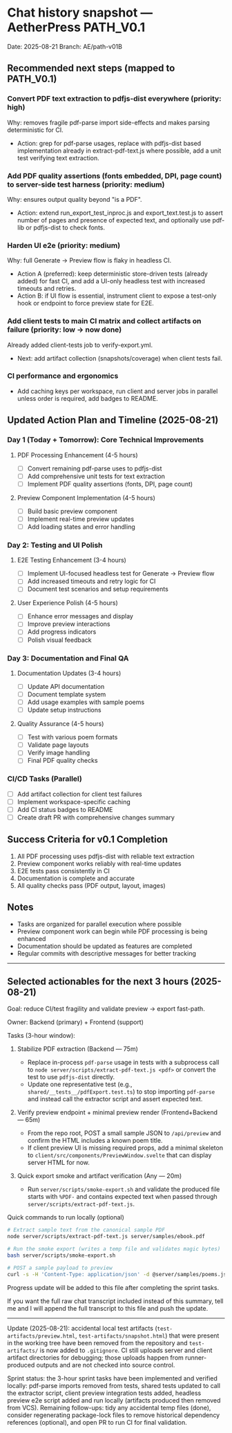 # Chat history snapshot — AetherPress PATH_V0.1

Date: 2025-08-21
Branch: AE/path-v01B

## Recommended next steps (mapped to PATH_V0.1)

### Convert PDF text extraction to pdfjs-dist everywhere (priority: high)

Why: removes fragile pdf-parse import side-effects and makes parsing deterministic for CI.

- Action: grep for pdf-parse usages, replace with pdfjs-dist based implementation already in extract-pdf-text.js where possible, add a unit test verifying text extraction.

### Add PDF quality assertions (fonts embedded, DPI, page count) to server-side test harness (priority: medium)

Why: ensures output quality beyond "is a PDF".

- Action: extend run_export_test_inproc.js and export_text.test.js to assert number of pages and presence of expected text, and optionally use pdf-lib or pdfjs-dist to check fonts.

### Harden UI e2e (priority: medium)

Why: full Generate → Preview flow is flaky in headless CI.

- Action A (preferred): keep deterministic store-driven tests (already added) for fast CI, and add a UI-only headless test with increased timeouts and retries.
- Action B: if UI flow is essential, instrument client to expose a test-only hook or endpoint to force preview state for E2E.

### Add client tests to main CI matrix and collect artifacts on failure (priority: low → now done)

Already added client-tests job to verify-export.yml.

- Next: add artifact collection (snapshots/coverage) when client tests fail.

### CI performance and ergonomics

- Add caching keys per workspace, run client and server jobs in parallel unless order is required, add badges to README.

## Updated Action Plan and Timeline (2025-08-21)

### Day 1 (Today + Tomorrow): Core Technical Improvements

1. PDF Processing Enhancement (4-5 hours)

   - [ ] Convert remaining pdf-parse uses to pdfjs-dist
   - [ ] Add comprehensive unit tests for text extraction
   - [ ] Implement PDF quality assertions (fonts, DPI, page count)

2. Preview Component Implementation (4-5 hours)
   - [ ] Build basic preview component
   - [ ] Implement real-time preview updates
   - [ ] Add loading states and error handling

### Day 2: Testing and UI Polish

1. E2E Testing Enhancement (3-4 hours)

   - [ ] Implement UI-focused headless test for Generate → Preview flow
   - [ ] Add increased timeouts and retry logic for CI
   - [ ] Document test scenarios and setup requirements

2. User Experience Polish (4-5 hours)
   - [ ] Enhance error messages and display
   - [ ] Improve preview interactions
   - [ ] Add progress indicators
   - [ ] Polish visual feedback

### Day 3: Documentation and Final QA

1. Documentation Updates (3-4 hours)

   - [ ] Update API documentation
   - [ ] Document template system
   - [ ] Add usage examples with sample poems
   - [ ] Update setup instructions

2. Quality Assurance (4-5 hours)
   - [ ] Test with various poem formats
   - [ ] Validate page layouts
   - [ ] Verify image handling
   - [ ] Final PDF quality checks

### CI/CD Tasks (Parallel)

- [ ] Add artifact collection for client test failures
- [ ] Implement workspace-specific caching
- [ ] Add CI status badges to README
- [ ] Create draft PR with comprehensive changes summary

## Success Criteria for v0.1 Completion

1. All PDF processing uses pdfjs-dist with reliable text extraction
2. Preview component works reliably with real-time updates
3. E2E tests pass consistently in CI
4. Documentation is complete and accurate
5. All quality checks pass (PDF output, layout, images)

## Notes

- Tasks are organized for parallel execution where possible
- Preview component work can begin while PDF processing is being enhanced
- Documentation should be updated as features are completed
- Regular commits with descriptive messages for better tracking

---

## Selected actionables for the next 3 hours (2025-08-21)

Goal: reduce CI/test fragility and validate preview → export fast-path.

Owner: Backend (primary) + Frontend (support)

Tasks (3-hour window):

1. Stabilize PDF extraction (Backend — 75m)

   - Replace in-process `pdf-parse` usage in tests with a subprocess call to `node server/scripts/extract-pdf-text.js <pdf>` or convert the test to use `pdfjs-dist` directly.
   - Update one representative test (e.g., `shared/__tests__/pdfExport.test.ts`) to stop importing `pdf-parse` and instead call the extractor script and assert expected text.

2. Verify preview endpoint + minimal preview render (Frontend+Backend — 65m)

   - From the repo root, POST a small sample JSON to `/api/preview` and confirm the HTML includes a known poem title.
   - If client preview UI is missing required props, add a minimal skeleton to `client/src/components/PreviewWindow.svelte` that can display server HTML for now.

3. Quick export smoke and artifact verification (Any — 20m)
   - Run `server/scripts/smoke-export.sh` and validate the produced file starts with `%PDF-` and contains expected text when passed through `server/scripts/extract-pdf-text.js`.

Quick commands to run locally (optional)

```bash
# Extract sample text from the canonical sample PDF
node server/scripts/extract-pdf-text.js server/samples/ebook.pdf

# Run the smoke export (writes a temp file and validates magic bytes)
bash server/scripts/smoke-export.sh

# POST a sample payload to preview
curl -s -H 'Content-Type: application/json' -d @server/samples/poems.json http://localhost:3000/api/preview | head -n 40
```

Progress update will be added to this file after completing the sprint tasks.

If you want the full raw chat transcript included instead of this summary, tell me and I will append the full transcript to this file and push the update.

---

Update (2025-08-21): accidental local test artifacts (`test-artifacts/preview.html`, `test-artifacts/snapshot.html`) that were present in the working tree have been removed from the repository and `test-artifacts/` is now added to `.gitignore`. CI still uploads server and client artifact directories for debugging; those uploads happen from runner-produced outputs and are not checked into source control.

Sprint status: the 3-hour sprint tasks have been implemented and verified locally: pdf-parse imports removed from tests, shared tests updated to call the extractor script, client preview integration tests added, headless preview e2e script added and run locally (artifacts produced then removed from VCS). Remaining follow-ups: tidy any accidental temp files (done), consider regenerating package-lock files to remove historical dependency references (optional), and open PR to run CI for final validation.
